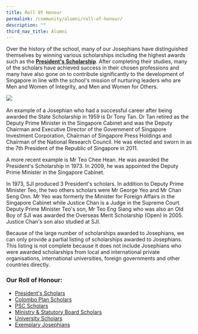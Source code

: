 ```yaml
---
title: Roll Of Honour
permalink: /community/alumni/roll-of-honour/
description: ""
third_nav_title: Alumni
---
```

Over the history of the school, many of our Josephians have distinguished themselves by winning various scholarships including the highest awards such as the [**President's Scholarship**](/community/alumni/roll-of-honour/presidents-scholars). After completing their studies, many of the scholars have achieved success in their chosen professions and many have also gone on to contribute significantly to the development of Singapore in line with the school's mission of nurturing leaders who are Men and Women of Integrity, and Men and Women for Others.

<img src="![](/images/fsc%20(150%20x%20389).jpeg)"  
style="width:60%">

An example of a Josephian who had a successful career after being awarded the State Scholarship in 1959 is Dr Tony Tan. Dr Tan retired as the Deputy Prime Minister in the Singapore Cabinet and was the Deputy Chairman and Executive Director of the Government of Singapore Investment Corporation, Chairman of Singapore Press Holdings and Chairman of the National Research Council. He was elected and sworn in as the 7th President of the Republic of Singapore in 2011.

A more recent example is Mr Teo Chee Hean. He was awarded the President's Scholarship in 1973. In 2009, he was appointed the Deputy Prime Minister in the Singapore Cabinet.

In 1973, SJI produced 3 President's scholars. In addition to Deputy Prime Minister Teo, the two others scholars were Mr George Yeo and Mr Chan Seng Onn. Mr Yeo was formerly the Minister for Foreign Affairs in the Singapore Cabinet while Justice Chan is a Judge in the Supreme Court. Deputy Prime Minister Teo's son, Mr Teo Eng Siang who was also an Old Boy of SJI was awarded the Overseas Merit Scholarship (Open) in 2005. Justice Chan's son also studied at SJI.

Because of the large number of scholarships awarded to Josephians, we can only provide a partial listing of scholarships awarded to Josephians. This listing is not complete because it does not include Josephians who were awarded scholarships from local and international private organisations, international universities, foreign governments and other countries directly.

### Our Roll of Honour:

*   [President's Scholars](https://www.sji.edu.sg/community/alumni/roll-of-honour/presidents-scholars)
*   [Colombo Plan Scholars](https://www.sji.edu.sg/community/alumni/roll-of-honour/colombo-plan-scholars)
*   [PSC Scholars](https://www.sji.edu.sg/community/alumni/roll-of-honour/psc-scholars)
*   [Ministry & Statutory Board Scholars](https://www.sji.edu.sg/community/alumni/roll-of-honour/ministry-statutory-board-scholars)
*   [University Scholars](https://www.sji.edu.sg/community/alumni/roll-of-honour/university-scholars)
*   [Exemplary Josephians](https://www.sji.edu.sg/community/alumni/roll-of-honour/exemplary-josephians)